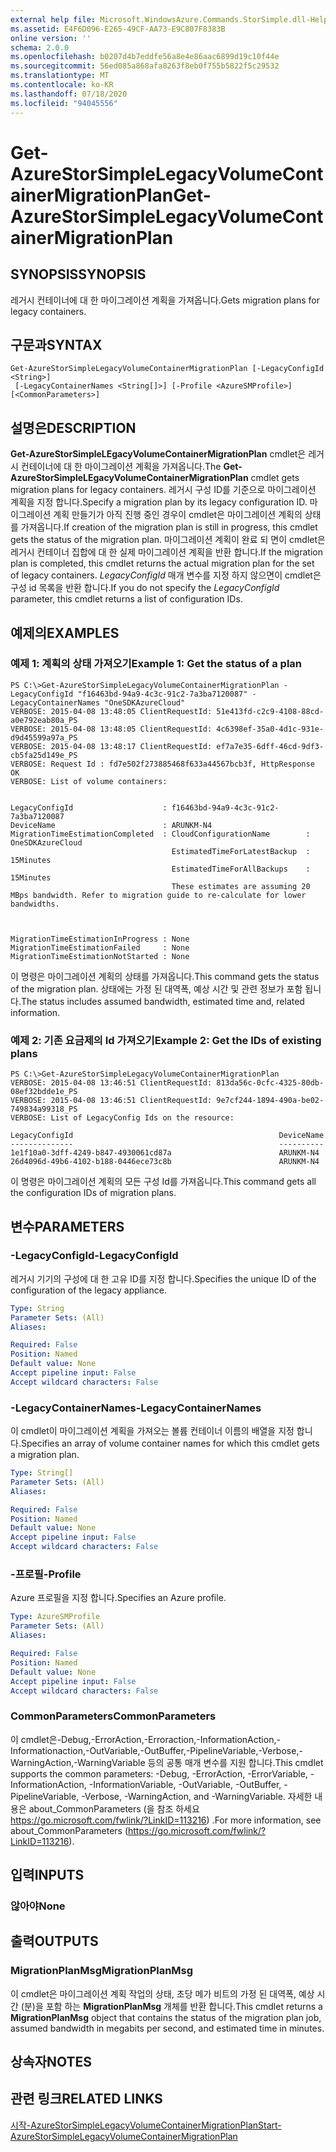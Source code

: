 ```yaml
---
external help file: Microsoft.WindowsAzure.Commands.StorSimple.dll-Help.xml
ms.assetid: E4F6D096-E265-49CF-AA73-E9C807F8383B
online version: ''
schema: 2.0.0
ms.openlocfilehash: b0207d4b7eddfe56a8e4e86aac6899d19c10f44e
ms.sourcegitcommit: 56ed085a868afa8263f8eb0f755b5822f5c29532
ms.translationtype: MT
ms.contentlocale: ko-KR
ms.lasthandoff: 07/18/2020
ms.locfileid: "94045556"
---
```

# <span data-ttu-id="04200-101">Get-AzureStorSimpleLegacyVolumeContainerMigrationPlan</span><span class="sxs-lookup"><span data-stu-id="04200-101">Get-AzureStorSimpleLegacyVolumeContainerMigrationPlan</span></span>

## <span data-ttu-id="04200-102">SYNOPSIS</span><span class="sxs-lookup"><span data-stu-id="04200-102">SYNOPSIS</span></span>
<span data-ttu-id="04200-103">레거시 컨테이너에 대 한 마이그레이션 계획을 가져옵니다.</span><span class="sxs-lookup"><span data-stu-id="04200-103">Gets migration plans for legacy containers.</span></span>

## <span data-ttu-id="04200-104">구문과</span><span class="sxs-lookup"><span data-stu-id="04200-104">SYNTAX</span></span>

```
Get-AzureStorSimpleLegacyVolumeContainerMigrationPlan [-LegacyConfigId <String>]
 [-LegacyContainerNames <String[]>] [-Profile <AzureSMProfile>] [<CommonParameters>]
```

## <span data-ttu-id="04200-105">설명은</span><span class="sxs-lookup"><span data-stu-id="04200-105">DESCRIPTION</span></span>
<span data-ttu-id="04200-106">**Get-AzureStorSimpleLEgacyVolumeContainerMigrationPlan** cmdlet은 레거시 컨테이너에 대 한 마이그레이션 계획을 가져옵니다.</span><span class="sxs-lookup"><span data-stu-id="04200-106">The **Get-AzureStorSimpleLEgacyVolumeContainerMigrationPlan** cmdlet gets migration plans for legacy containers.</span></span>
<span data-ttu-id="04200-107">레거시 구성 ID를 기준으로 마이그레이션 계획을 지정 합니다.</span><span class="sxs-lookup"><span data-stu-id="04200-107">Specify a migration plan by its legacy configuration ID.</span></span>
<span data-ttu-id="04200-108">마이그레이션 계획 만들기가 아직 진행 중인 경우이 cmdlet은 마이그레이션 계획의 상태를 가져옵니다.</span><span class="sxs-lookup"><span data-stu-id="04200-108">If creation of the migration plan is still in progress, this cmdlet gets the status of the migration plan.</span></span>
<span data-ttu-id="04200-109">마이그레이션 계획이 완료 되 면이 cmdlet은 레거시 컨테이너 집합에 대 한 실제 마이그레이션 계획을 반환 합니다.</span><span class="sxs-lookup"><span data-stu-id="04200-109">If the migration plan is completed, this cmdlet returns the actual migration plan for the set of legacy containers.</span></span>
<span data-ttu-id="04200-110">*LegacyConfigId* 매개 변수를 지정 하지 않으면이 cmdlet은 구성 id 목록을 반환 합니다.</span><span class="sxs-lookup"><span data-stu-id="04200-110">If you do not specify the *LegacyConfigId* parameter, this cmdlet returns a list of configuration IDs.</span></span>

## <span data-ttu-id="04200-111">예제의</span><span class="sxs-lookup"><span data-stu-id="04200-111">EXAMPLES</span></span>

### <span data-ttu-id="04200-112">예제 1: 계획의 상태 가져오기</span><span class="sxs-lookup"><span data-stu-id="04200-112">Example 1: Get the status of a plan</span></span>
```
PS C:\>Get-AzureStorSimpleLegacyVolumeContainerMigrationPlan -LegacyConfigId "f16463bd-94a9-4c3c-91c2-7a3ba7120087" -LegacyContainerNames "OneSDKAzureCloud"
VERBOSE: 2015-04-08 13:48:05 ClientRequestId: 51e413fd-c2c9-4108-88cd-a0e792eab80a_PS
VERBOSE: 2015-04-08 13:48:05 ClientRequestId: 4c6398ef-35a0-4d1c-931e-d9d45599a97a_PS
VERBOSE: 2015-04-08 13:48:17 ClientRequestId: ef7a7e35-6dff-46cd-9df3-cb5fa25d149e_PS
VERBOSE: Request Id : fd7e502f273885468f633a44567bcb3f, HttpResponse OK
VERBOSE: List of volume containers: 


LegacyConfigId                    : f16463bd-94a9-4c3c-91c2-7a3ba7120087
DeviceName                        : ARUNKM-N4
MigrationTimeEstimationCompleted  : CloudConfigurationName        : OneSDKAzureCloud
                                    EstimatedTimeForLatestBackup  : 15Minutes
                                    EstimatedTimeForAllBackups    : 15Minutes
                                    These estimates are assuming 20 MBps bandwidth. Refer to migration guide to re-calculate for lower bandwidths. 



MigrationTimeEstimationInProgress : None
MigrationTimeEstimationFailed     : None
MigrationTimeEstimationNotStarted : None
```

<span data-ttu-id="04200-113">이 명령은 마이그레이션 계획의 상태를 가져옵니다.</span><span class="sxs-lookup"><span data-stu-id="04200-113">This command gets the status of the migration plan.</span></span>
<span data-ttu-id="04200-114">상태에는 가정 된 대역폭, 예상 시간 및 관련 정보가 포함 됩니다.</span><span class="sxs-lookup"><span data-stu-id="04200-114">The status includes assumed bandwidth, estimated time and, related information.</span></span>

### <span data-ttu-id="04200-115">예제 2: 기존 요금제의 Id 가져오기</span><span class="sxs-lookup"><span data-stu-id="04200-115">Example 2: Get the IDs of existing plans</span></span>
```
PS C:\>Get-AzureStorSimpleLegacyVolumeContainerMigrationPlan
VERBOSE: 2015-04-08 13:46:51 ClientRequestId: 813da56c-0cfc-4325-80db-08ef32bdde1e_PS
VERBOSE: 2015-04-08 13:46:51 ClientRequestId: 9e7cf244-1894-490a-be02-749834a99318_PS
VERBOSE: List of LegacyConfig Ids on the resource: 

LegacyConfigId                                              DeviceName
--------------                                              ----------
1e1f10a0-3dff-4249-b847-4930061cd87a                        ARUNKM-N4
26d4096d-49b6-4102-b188-0446ece73c8b                        ARUNKM-N4
```

<span data-ttu-id="04200-116">이 명령은 마이그레이션 계획의 모든 구성 Id를 가져옵니다.</span><span class="sxs-lookup"><span data-stu-id="04200-116">This command gets all the configuration IDs of migration plans.</span></span>

## <span data-ttu-id="04200-117">변수</span><span class="sxs-lookup"><span data-stu-id="04200-117">PARAMETERS</span></span>

### <span data-ttu-id="04200-118">-LegacyConfigId</span><span class="sxs-lookup"><span data-stu-id="04200-118">-LegacyConfigId</span></span>
<span data-ttu-id="04200-119">레거시 기기의 구성에 대 한 고유 ID를 지정 합니다.</span><span class="sxs-lookup"><span data-stu-id="04200-119">Specifies the unique ID of the configuration of the legacy appliance.</span></span>

```yaml
Type: String
Parameter Sets: (All)
Aliases: 

Required: False
Position: Named
Default value: None
Accept pipeline input: False
Accept wildcard characters: False
```

### <span data-ttu-id="04200-120">-LegacyContainerNames</span><span class="sxs-lookup"><span data-stu-id="04200-120">-LegacyContainerNames</span></span>
<span data-ttu-id="04200-121">이 cmdlet이 마이그레이션 계획을 가져오는 볼륨 컨테이너 이름의 배열을 지정 합니다.</span><span class="sxs-lookup"><span data-stu-id="04200-121">Specifies an array of volume container names for which this cmdlet gets a migration plan.</span></span>

```yaml
Type: String[]
Parameter Sets: (All)
Aliases: 

Required: False
Position: Named
Default value: None
Accept pipeline input: False
Accept wildcard characters: False
```

### <span data-ttu-id="04200-122">-프로필</span><span class="sxs-lookup"><span data-stu-id="04200-122">-Profile</span></span>
<span data-ttu-id="04200-123">Azure 프로필을 지정 합니다.</span><span class="sxs-lookup"><span data-stu-id="04200-123">Specifies an Azure profile.</span></span>

```yaml
Type: AzureSMProfile
Parameter Sets: (All)
Aliases: 

Required: False
Position: Named
Default value: None
Accept pipeline input: False
Accept wildcard characters: False
```

### <span data-ttu-id="04200-124">CommonParameters</span><span class="sxs-lookup"><span data-stu-id="04200-124">CommonParameters</span></span>
<span data-ttu-id="04200-125">이 cmdlet은-Debug,-ErrorAction,-Erroraction,-InformationAction,-Informationaction,-OutVariable,-OutBuffer,-PipelineVariable,-Verbose,-WarningAction,-WarningVariable 등의 공통 매개 변수를 지원 합니다.</span><span class="sxs-lookup"><span data-stu-id="04200-125">This cmdlet supports the common parameters: -Debug, -ErrorAction, -ErrorVariable, -InformationAction, -InformationVariable, -OutVariable, -OutBuffer, -PipelineVariable, -Verbose, -WarningAction, and -WarningVariable.</span></span> <span data-ttu-id="04200-126">자세한 내용은 about_CommonParameters (을 참조 하세요 https://go.microsoft.com/fwlink/?LinkID=113216) .</span><span class="sxs-lookup"><span data-stu-id="04200-126">For more information, see about_CommonParameters (https://go.microsoft.com/fwlink/?LinkID=113216).</span></span>

## <span data-ttu-id="04200-127">입력</span><span class="sxs-lookup"><span data-stu-id="04200-127">INPUTS</span></span>

### <span data-ttu-id="04200-128">않아야</span><span class="sxs-lookup"><span data-stu-id="04200-128">None</span></span>

## <span data-ttu-id="04200-129">출력</span><span class="sxs-lookup"><span data-stu-id="04200-129">OUTPUTS</span></span>

### <span data-ttu-id="04200-130">MigrationPlanMsg</span><span class="sxs-lookup"><span data-stu-id="04200-130">MigrationPlanMsg</span></span>
<span data-ttu-id="04200-131">이 cmdlet은 마이그레이션 계획 작업의 상태, 초당 메가 비트의 가정 된 대역폭, 예상 시간 (분)을 포함 하는 **MigrationPlanMsg** 개체를 반환 합니다.</span><span class="sxs-lookup"><span data-stu-id="04200-131">This cmdlet returns a **MigrationPlanMsg** object that contains the status of the migration plan job, assumed bandwidth in megabits per second, and estimated time in minutes.</span></span>

## <span data-ttu-id="04200-132">상속자</span><span class="sxs-lookup"><span data-stu-id="04200-132">NOTES</span></span>

## <span data-ttu-id="04200-133">관련 링크</span><span class="sxs-lookup"><span data-stu-id="04200-133">RELATED LINKS</span></span>

[<span data-ttu-id="04200-134">시작-AzureStorSimpleLegacyVolumeContainerMigrationPlan</span><span class="sxs-lookup"><span data-stu-id="04200-134">Start-AzureStorSimpleLegacyVolumeContainerMigrationPlan</span></span>](./Start-AzureStorSimpleLegacyVolumeContainerMigrationPlan.md)


